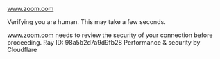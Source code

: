 www.zoom.com

Verifying you are human. This may take a few seconds.

www.zoom.com needs to review the security of your connection before proceeding.
Ray ID: 98a5b2d7a9d9fb28
Performance & security by Cloudflare